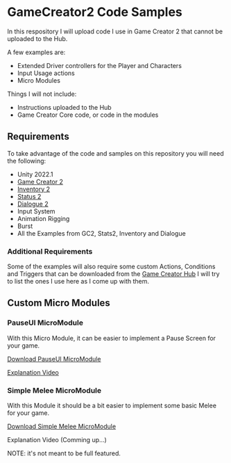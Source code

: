 # GameCreator2 Code Samples
In this respository I will upload code I use in Game Creator 2 that cannot be uploaded to the Hub.

A few examples are:
- Extended Driver controllers for the Player and Characters
- Input Usage actions
- Micro Modules

Things I will not include:
- Instructions uploaded to the Hub
- Game Creator Core code, or code in the modules

## Requirements
To take advantage of the code and samples on this repository you will need the following:
- Unity 2022.1
- [Game Creator 2](https://assetstore.unity.com/packages/tools/game-toolkits/game-creator-2-203069)
- [Inventory 2](https://assetstore.unity.com/packages/tools/utilities/inventory-2-208668)
- [Status 2](https://assetstore.unity.com/packages/tools/utilities/stats-2-206959)
- [Dialogue 2](https://assetstore.unity.com/packages/tools/gui/dialogue-2-218635)
- Input System
- Animation Rigging
- Burst
- All the Examples from GC2, Stats2, Inventory and Dialogue

### Additional Requirements
Some of the examples will also require some custom Actions, Conditions and Triggers that can be downloaded from the [Game Creator Hub](https://gamecreator.io/hub)
I will try to list the ones I use here as I come up with them.

## Custom Micro Modules

### PauseUI MicroModule
With this Micro Module, it can be easier to implement a Pause Screen for your game.

[Download PauseUI MicroModule](https://github.com/damvcoool/GameCreator2Samples/blob/main/UnityPackages/PauseUI_MicroModule-v0.1.5.unitypackage?raw=true)

[Explanation Video](https://youtu.be/_E91aJAcsC8)

### Simple Melee MicroModule
With this Module it should be a bit easier to implement some basic Melee for your game.

[Download Simple Melee MicroModule](https://github.com/damvcoool/GameCreator2Samples/tree/main/UnityPackages/SimpleMelee_MicroModule-v0.0.8.unitypackage?raw=true)

Explanation Video (Comming up...)

NOTE: it's not meant to be full featured.
